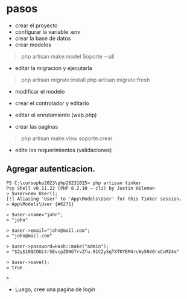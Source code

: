 # pasos

* crear el proyecto
* configurar la variable .env
* crear la base de datos
* crear modelos

> php artisan make:model Soporte --all

* editar la migracion y ejecutarla

> php artisan migrate:install
> php artisan migrate:fresh

* modificar el modelo

* crear el controlador y editarlo

* editar el enrutamiento (web.php)

* crear las paginas

> php artisan make:view soporte.crear

* edite los requerimientos (validaciones)

## Agregar autenticacion.

```shell
PS C:\cursophp2023\php20231025> php artisan tinker
Psy Shell v0.11.22 (PHP 8.2.10 — cli) by Justin Hileman
> $user=new User();
[!] Aliasing 'User' to 'App\Models\User' for this Tinker session.
= App\Models\User {#6271}

> $user->name="john";
= "john"

> $user->email="john@mail.com";
= "john@mail.com"

> $user->password=Hash::make("admin");
= "$2y$10$COUitrSEvcpZ8NGTrvZfu.91C2ySqTXTKYEM4rcWy50V0rxCuM24m"

> $user->save();
= true

>
```

* Luego, cree una pagina de login

